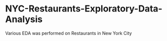 # NYC-Restaurants-Exploratory-Data-Analysis
Various EDA was performed on Restaurants in New York City
